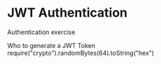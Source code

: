 # JWT Authentication
Authentication exercise

Who to generate a JWT Token
require("crypto").randomBytes(64).toString("hex")
